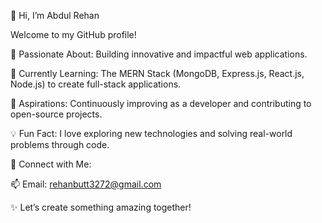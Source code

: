 

👋 Hi, I’m Abdul Rehan

Welcome to my GitHub profile!

👀 Passionate About: Building innovative and impactful web applications.

🌱 Currently Learning: The MERN Stack (MongoDB, Express.js, React.js, Node.js) to create full-stack applications.

🚀 Aspirations: Continuously improving as a developer and contributing to open-source projects.

💡 Fun Fact: I love exploring new technologies and solving real-world problems through code.


🔗 Connect with Me:

📫 Email: rehanbutt3272@gmail.com

✨ Let’s create something amazing together!


